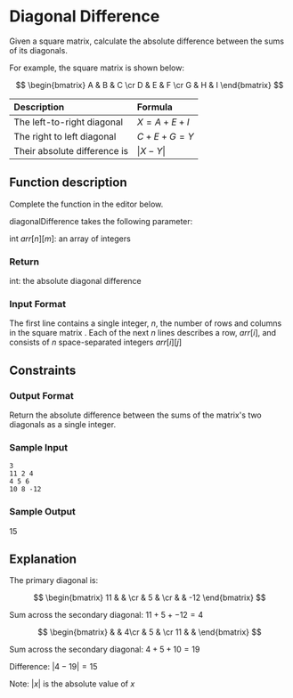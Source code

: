 # Diagonal Difference

Given a square matrix, calculate the absolute difference between the sums of its diagonals.

For example, the square matrix  is shown below: 

$$
\begin{bmatrix}
A & B & C \cr
D & E & F \cr
G & H & I
\end{bmatrix}
$$

| Description | Formula   |
| :----------- | :------------ |     
| The left-to-right diagonal   | $X = A + E + I$ |
| The right to left diagonal   | $C + E + G = Y$ |
| Their absolute difference is | $\| X - Y \|$ |
  


## Function description

Complete the  function in the editor below.

diagonalDifference takes the following parameter:

int $arr[n][m]$: an array of integers

### Return

int: the absolute diagonal difference

### Input Format

The first line contains a single integer, $n$, the number of rows and columns in the square matrix .
Each of the next $n$ lines describes a row, $arr[i]$, and consists of $n$ space-separated integers $arr[i][j]$

## Constraints

### Output Format

Return the absolute difference between the sums of the matrix's two diagonals as a single integer.

### Sample Input
```
3
11 2 4
4 5 6
10 8 -12
```
### Sample Output

15

## Explanation

The primary diagonal is:

$$
\begin{bmatrix}
11 & & \cr
& 5 & \cr
& & -12
\end{bmatrix}
$$

Sum across the secondary diagonal: $11 + 5 + -12 = 4$

$$
\begin{bmatrix}
& & 4\cr
& 5 & \cr
11 & &
\end{bmatrix}
$$

Sum across the secondary diagonal: $4 + 5 + 10 = 19$

Difference: $|4 - 19| = 15$

Note: $|x|$ is the absolute value of $x$
